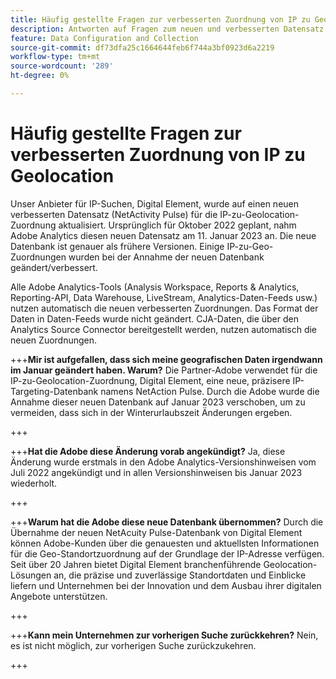 ```yaml
---
title: Häufig gestellte Fragen zur verbesserten Zuordnung von IP zu Geolocation
description: Antworten auf Fragen zum neuen und verbesserten Datensatz (NetAction Pulse) für die IP-zu-Geolocation-Zuordnung.
feature: Data Configuration and Collection
source-git-commit: df73dfa25c1664644feb6f744a3bf0923d6a2219
workflow-type: tm+mt
source-wordcount: '289'
ht-degree: 0%

---
```



# Häufig gestellte Fragen zur verbesserten Zuordnung von IP zu Geolocation

Unser Anbieter für IP-Suchen, Digital Element, wurde auf einen neuen verbesserten Datensatz (NetActivity Pulse) für die IP-zu-Geolocation-Zuordnung aktualisiert. Ursprünglich für Oktober 2022 geplant, nahm Adobe Analytics diesen neuen Datensatz am 11. Januar 2023 an. Die neue Datenbank ist genauer als frühere Versionen. Einige IP-zu-Geo-Zuordnungen wurden bei der Annahme der neuen Datenbank geändert/verbessert.

Alle Adobe Analytics-Tools (Analysis Workspace, Reports &amp; Analytics, Reporting-API, Data Warehouse, LiveStream, Analytics-Daten-Feeds usw.) nutzen automatisch die neuen verbesserten Zuordnungen. Das Format der Daten in Daten-Feeds wurde nicht geändert. CJA-Daten, die über den Analytics Source Connector bereitgestellt werden, nutzen automatisch die neuen Zuordnungen.

+++**Mir ist aufgefallen, dass sich meine geografischen Daten irgendwann im Januar geändert haben.  Warum?**
Die Partner-Adobe verwendet für die IP-zu-Geolocation-Zuordnung, Digital Element, eine neue, präzisere IP-Targeting-Datenbank namens NetAction Pulse. Durch die Adobe wurde die Annahme dieser neuen Datenbank auf Januar 2023 verschoben, um zu vermeiden, dass sich in der Winterurlaubszeit Änderungen ergeben.

+++

+++**Hat die Adobe diese Änderung vorab angekündigt?**
Ja, diese Änderung wurde erstmals in den Adobe Analytics-Versionshinweisen vom Juli 2022 angekündigt und in allen Versionshinweisen bis Januar 2023 wiederholt.

+++

+++**Warum hat die Adobe diese neue Datenbank übernommen?**
Durch die Übernahme der neuen NetAcuity Pulse-Datenbank von Digital Element können Adobe-Kunden über die genauesten und aktuellsten Informationen für die Geo-Standortzuordnung auf der Grundlage der IP-Adresse verfügen. Seit über 20 Jahren bietet Digital Element branchenführende Geolocation-Lösungen an, die präzise und zuverlässige Standortdaten und Einblicke liefern und Unternehmen bei der Innovation und dem Ausbau ihrer digitalen Angebote unterstützen.

+++

+++**Kann mein Unternehmen zur vorherigen Suche zurückkehren?**
Nein, es ist nicht möglich, zur vorherigen Suche zurückzukehren.

+++